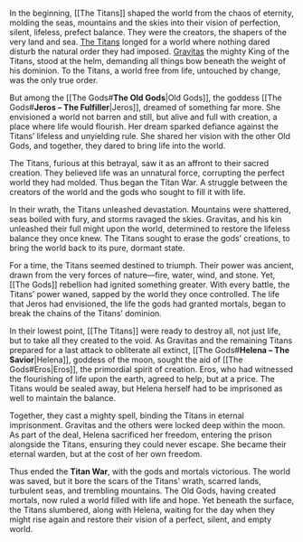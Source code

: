 In the beginning, [[The Titans]] shaped the world from the chaos of eternity, molding the seas, mountains and the skies into their vision of perfection, silent, lifeless, prefect balance. They were the creators, the shapers of the very land and sea. [The Titans](The%20Titans.md) longed for a world where nothing dared disturb the natural order they had imposed. [Gravitas](The%20Titans.md#gravitas---king-of-the-titans) the mighty King of the Titans, stood at the helm, demanding all things bow beneath the weight of his dominion. To the Titans, a world free from life, untouched by change, was the only true order.

But among the [[The Gods#**The Old Gods**|Old Gods]], the goddess [[The Gods#**Jeros – The Fulfiller**|Jeros]], dreamed of something far more. She envisioned a world not barren and still, but alive and full with creation, a place where life would flourish. Her dream sparked defiance against the Titans’ lifeless and unyielding rule. She shared her vision with the other Old Gods, and together, they dared to bring life into the world.

The Titans, furious at this betrayal, saw it as an affront to their sacred creation. They believed life was an unnatural force, corrupting the perfect world they had molded. Thus began the Titan War. A struggle between the creators of the world and the gods who sought to fill it with life.

In their wrath, the Titans unleashed devastation. Mountains were shattered, seas boiled with fury, and storms ravaged the skies. Gravitas, and his kin unleashed their full might upon the world, determined to restore the lifeless balance they once knew. The Titans sought to erase the gods’ creations, to bring the world back to its pure, dormant state.

For a time, the Titans seemed destined to triumph. Their power was ancient, drawn from the very forces of nature—fire, water, wind, and stone. Yet, [[The Gods]] rebellion had ignited something greater.  With every battle, the Titans’ power waned, sapped by the world they once controlled. The life that Jeros had envisioned, the life the gods had granted mortals, began to break the chains of the Titans’ dominion.

In their lowest point, [[The Titans]] were ready to destroy all, not just life, but to take all they created to the void. As Gravitas and the remaining Titans prepared for a last attack to obliterate all extinct, [[The Gods#**Helena – The Savior**|Helena]], goddess of the moon, sought the aid of [[The Gods#Eros|Eros]], the primordial spirit of creation. Eros, who had witnessed the flourishing of life upon the earth, agreed to help, but at a price. The Titans would be sealed away, but Helena herself had to be imprisoned as well to maintain the balance.

Together, they cast a mighty spell, binding the Titans in eternal imprisonment. Gravitas and the others were locked deep within the moon. As part of the deal, Helena sacrificed her freedom, entering the prison alongside the Titans, ensuring they could never escape. She became their eternal warden, but at the cost of her own freedom.

Thus ended the **Titan War**, with the gods and mortals victorious. The world was saved, but it bore the scars of the Titans' wrath, scarred lands, turbulent seas, and trembling mountains. The Old Gods, having created mortals, now ruled a world filled with life and hope. Yet beneath the surface, the Titans slumbered, along with Helena, waiting for the day when they might rise again and restore their vision of a perfect, silent, and empty world.